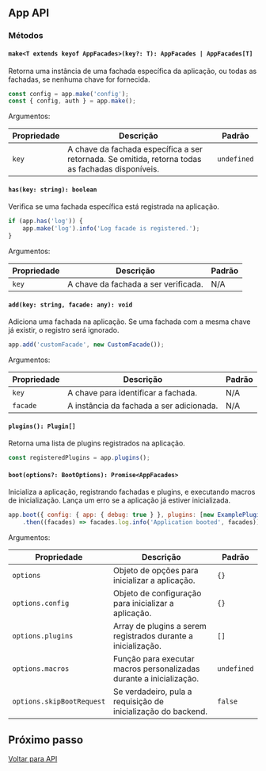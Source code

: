 ## App API

### Métodos

#### `make<T extends keyof AppFacades>(key?: T): AppFacades | AppFacades[T]`

Retorna uma instância de uma fachada específica da aplicação, ou todas as fachadas, se nenhuma chave for fornecida.

```javascript
const config = app.make('config');
const { config, auth } = app.make();
```

Argumentos:

| Propriedade | Descrição | Padrão |
| --- | --- | --- |
| `key` | A chave da fachada específica a ser retornada. Se omitida, retorna todas as fachadas disponíveis. | `undefined` |

#### `has(key: string): boolean`

Verifica se uma fachada específica está registrada na aplicação.

```javascript
if (app.has('log')) {
    app.make('log').info('Log facade is registered.');
}
```

Argumentos:

| Propriedade | Descrição | Padrão |
| --- | --- | --- |
| `key` | A chave da fachada a ser verificada. | N/A |

#### `add(key: string, facade: any): void`

Adiciona uma fachada na aplicação. Se uma fachada com a mesma chave já existir, o registro será ignorado.

```javascript
app.add('customFacade', new CustomFacade());
```

Argumentos:

| Propriedade | Descrição | Padrão |
| --- | --- | --- |
| `key` | A chave para identificar a fachada. | N/A |
| `facade` | A instância da fachada a ser adicionada. | N/A |

#### `plugins(): Plugin[]`

Retorna uma lista de plugins registrados na aplicação.

```javascript
const registeredPlugins = app.plugins();
```

#### `boot(options?: BootOptions): Promise<AppFacades>`

Inicializa a aplicação, registrando fachadas e plugins, e executando macros de inicialização. Lança um erro se a aplicação já estiver inicializada.

```javascript
app.boot({ config: { app: { debug: true } }, plugins: [new ExamplePlugin()] })
    .then((facades) => facades.log.info('Application booted', facades));
```

Argumentos:

| Propriedade | Descrição | Padrão |
| --- | --- | --- |
| `options` | Objeto de opções para inicializar a aplicação. | `{}` |
| `options.config` | Objeto de configuração para inicializar a aplicação. | `{}` |
| `options.plugins` | Array de plugins a serem registrados durante a inicialização. | `[]` |
| `options.macros` | Função para executar macros personalizadas durante a inicialização. | `undefined` |
| `options.skipBootRequest` | Se verdadeiro, pula a requisição de inicialização do backend. | `false` |

## Próximo passo

[Voltar para API](./4-API.md)
